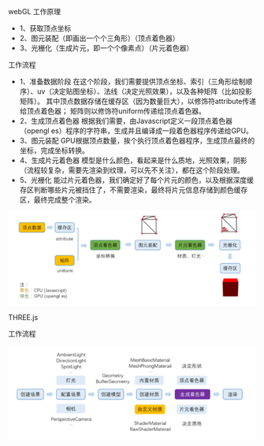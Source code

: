 <div>
    <p>webGL 工作原理</p>
    <ul>
        <li>
            1、获取顶点坐标
        </li>
        <li>
            2、图元装配（即画出一个个三角形）（顶点着色器）
        </li>
        <li>
            3、光栅化（生成片元，即一个个像素点）（片元着色器）
        </li>
    </ul>
    <p>工作流程</p>
    <ul>
        <li>
            1、准备数据阶段 在这个阶段，我们需要提供顶点坐标、索引（三角形绘制顺序）、uv（决定贴图坐标）、法线（决定光照效果），以及各种矩阵（比如投影矩阵）。 其中顶点数据存储在缓存区（因为数量巨大），以修饰符attribute传递给顶点着色器； 矩阵则以修饰符uniform传递给顶点着色器。
        </li>
        <li>
            2、生成顶点着色器 根据我们需要，由Javascript定义一段顶点着色器（opengl es）程序的字符串，生成并且编译成一段着色器程序传递给GPU。
        </li>
        <li>
            3、图元装配 GPU根据顶点数量，挨个执行顶点着色器程序，生成顶点最终的坐标，完成坐标转换。
        </li>
        <li>
            4、生成片元着色器 模型是什么颜色，看起来是什么质地，光照效果，阴影（流程较复杂，需要先渲染到纹理，可以先不关注），都在这个阶段处理。
        </li>
        <li>
            5、光栅化 能过片元着色器，我们确定好了每个片元的颜色，以及根据深度缓存区判断哪些片元被挡住了，不需要渲染，最终将片元信息存储到颜色缓存区，最终完成整个渲染。
        </li>
    </ul>
    <img src='./webgl_working.PNG' />
</div>
<div>
    <p>THREE.js</p>
    <p>工作流程</p>
    <img src='./THREE_working.PNG' />
</div>